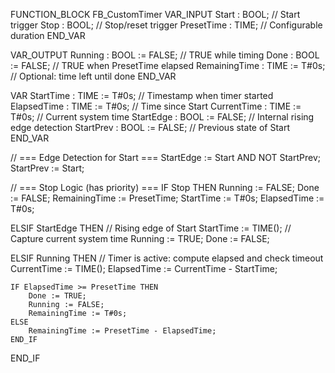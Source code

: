 FUNCTION_BLOCK FB_CustomTimer
VAR_INPUT
    Start      : BOOL;   // Start trigger
    Stop       : BOOL;   // Stop/reset trigger
    PresetTime : TIME;   // Configurable duration
END_VAR

VAR_OUTPUT
    Running       : BOOL := FALSE; // TRUE while timing
    Done          : BOOL := FALSE; // TRUE when PresetTime elapsed
    RemainingTime : TIME := T#0s;  // Optional: time left until done
END_VAR

VAR
    StartTime     : TIME := T#0s;  // Timestamp when timer started
    ElapsedTime   : TIME := T#0s;  // Time since Start
    CurrentTime   : TIME := T#0s;  // Current system time
    StartEdge     : BOOL := FALSE; // Internal rising edge detection
    StartPrev     : BOOL := FALSE; // Previous state of Start
END_VAR

// === Edge Detection for Start ===
StartEdge := Start AND NOT StartPrev;
StartPrev := Start;

// === Stop Logic (has priority) ===
IF Stop THEN
    Running := FALSE;
    Done := FALSE;
    RemainingTime := PresetTime;
    StartTime := T#0s;
    ElapsedTime := T#0s;

ELSIF StartEdge THEN
    // Rising edge of Start
    StartTime := TIME();       // Capture current system time
    Running := TRUE;
    Done := FALSE;

ELSIF Running THEN
    // Timer is active: compute elapsed and check timeout
    CurrentTime := TIME();
    ElapsedTime := CurrentTime - StartTime;

    IF ElapsedTime >= PresetTime THEN
        Done := TRUE;
        Running := FALSE;
        RemainingTime := T#0s;
    ELSE
        RemainingTime := PresetTime - ElapsedTime;
    END_IF
END_IF
